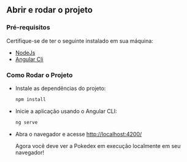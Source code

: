 ## Abrir e rodar o projeto 

### Pré-requisitos
Certifique-se de ter o seguinte instalado em sua máquina:
- [NodeJs](https://nodejs.org/en/download)
- [Angular Cli](https://angular.io/cli)


### Como Rodar o Projeto

- Instale as dependências do projeto:
    ```bash
    npm install
    ```

- Inicie a aplicação usando o Angular CLI:
    ```bash
    ng serve
    ```

- Abra o navegador e acesse [http://localhost:4200/](http://localhost:4200/)

  Agora você deve ver a Pokedex em execução localmente em seu navegador!

<br>
  

